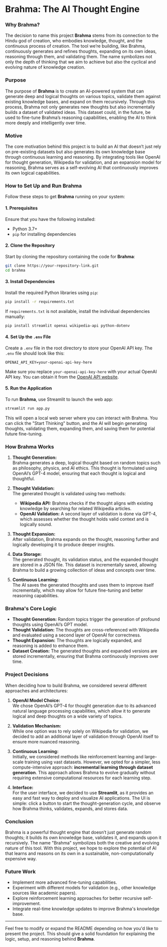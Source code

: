 # Brahma: The AI Thought Engine

### **Why Brahma?**
The decision to name this project **Brahma** stems from its connection to the Hindu god of creation, who embodies knowledge, thought, and the continuous process of creation. The tool we’re building, like Brahma, continuously generates and refines thoughts, expanding on its own ideas, reasoning through them, and validating them. The name symbolizes not only the depth of thinking that we aim to achieve but also the cyclical and evolving nature of knowledge creation.

### **Purpose**
The purpose of **Brahma** is to create an AI-powered system that can generate deep and logical thoughts on various topics, validate them against existing knowledge bases, and expand on them recursively. Through this process, Brahma not only generates new thoughts but also incrementally builds a dataset of validated ideas. This dataset could, in the future, be used to fine-tune Brahma’s reasoning capabilities, enabling the AI to think more deeply and intelligently over time.

### **Motive**
The core motivation behind this project is to build an AI that doesn’t just rely on pre-existing datasets but also generates its own knowledge base through continuous learning and reasoning. By integrating tools like OpenAI for thought generation, Wikipedia for validation, and an expansion model for reasoning, Brahma serves as a self-evolving AI that continuously improves its own logical capabilities.

### **How to Set Up and Run Brahma**
Follow these steps to get **Brahma** running on your system:

#### 1. **Prerequisites**
Ensure that you have the following installed:
- Python 3.7+
- `pip` for installing dependencies

#### 2. **Clone the Repository**
Start by cloning the repository containing the code for **Brahma**:

```bash
git clone https://your-repository-link.git
cd brahma
```

#### 3. **Install Dependencies**
Install the required Python libraries using `pip`:

```bash
pip install -r requirements.txt
```

If `requirements.txt` is not available, install the individual dependencies manually:
```bash
pip install streamlit openai wikipedia-api python-dotenv
```

#### 4. **Set Up the `.env` File**
Create a `.env` file in the root directory to store your OpenAI API key. The `.env` file should look like this:

```
OPENAI_API_KEY=your-openai-api-key-here
```

Make sure you replace `your-openai-api-key-here` with your actual OpenAI API key. You can obtain it from the [OpenAI API website](https://platform.openai.com/).

#### 5. **Run the Application**
To run **Brahma**, use Streamlit to launch the web app:

```bash
streamlit run app.py
```

This will open a local web server where you can interact with Brahma. You can click the "Start Thinking" button, and the AI will begin generating thoughts, validating them, expanding them, and saving them for potential future fine-tuning.

### **How Brahma Works**
1. **Thought Generation:**  
   Brahma generates a deep, logical thought based on random topics such as philosophy, physics, and AI ethics. This thought is formulated using OpenAI’s GPT-4 model, ensuring that each thought is logical and thoughtful.

2. **Thought Validation:**  
   The generated thought is validated using two methods:
   - **Wikipedia API:** Brahma checks if the thought aligns with existing knowledge by searching for related Wikipedia articles.
   - **OpenAI Validation:** A second layer of validation is done via GPT-4, which assesses whether the thought holds valid context and is logically sound.

3. **Thought Expansion:**  
   After validation, Brahma expands on the thought, reasoning further and logically developing it to produce deeper insights.

4. **Data Storage:**  
   The generated thought, its validation status, and the expanded thought are stored in a JSON file. This dataset is incrementally saved, allowing Brahma to build a growing collection of ideas and concepts over time.

5. **Continuous Learning:**  
   The AI saves the generated thoughts and uses them to improve itself incrementally, which may allow for future fine-tuning and better reasoning capabilities.

### **Brahma's Core Logic**
- **Thought Generation:** Random topics trigger the generation of profound thoughts using OpenAI’s GPT model.
- **Thought Validation:** The thoughts are cross-referenced with Wikipedia and evaluated using a second layer of OpenAI for correctness.
- **Thought Expansion:** The thoughts are logically expanded, and reasoning is added to enhance them.
- **Dataset Creation:** The generated thoughts and expanded versions are stored incrementally, ensuring that Brahma continuously improves over time.
  
### **Project Decisions**
When deciding how to build Brahma, we considered several different approaches and architectures:

1. **OpenAI Model Choice:**  
   We chose OpenAI’s GPT-4 for thought generation due to its advanced natural language processing capabilities, which allow it to generate logical and deep thoughts on a wide variety of topics.

2. **Validation Mechanism:**  
   While one option was to rely solely on Wikipedia for validation, we decided to add an additional layer of validation through OpenAI itself to ensure more nuanced reasoning.

3. **Continuous Learning:**  
   Initially, we considered methods like reinforcement learning and large-scale training using vast datasets. However, we opted for a simpler, less compute-intensive approach: **incremental learning through dataset generation**. This approach allows Brahma to evolve gradually without requiring extensive computational resources for each learning step.

4. **Interface:**  
   For the user interface, we decided to use **Streamlit**, as it provides an easy and fast way to deploy and visualize AI applications. The UI is simple: click a button to start the thought-generation cycle, and observe how Brahma thinks, validates, expands, and stores data.

### **Conclusion**
Brahma is a powerful thought engine that doesn’t just generate random thoughts; it builds its own knowledge base, validates it, and expands upon it recursively. The name "Brahma" symbolizes both the creative and evolving nature of this tool. With this project, we hope to explore the potential of AI that learns and reasons on its own in a sustainable, non-computationally expensive way.

### **Future Work**
- Implement more advanced fine-tuning capabilities.
- Experiment with different models for validation (e.g., other knowledge sources like academic papers).
- Explore reinforcement learning approaches for better recursive self-improvement.
- Integrate real-time knowledge updates to improve Brahma's knowledge base.

---

Feel free to modify or expand the README depending on how you'd like to present the project. This should give a solid foundation for explaining the logic, setup, and reasoning behind **Brahma**.
